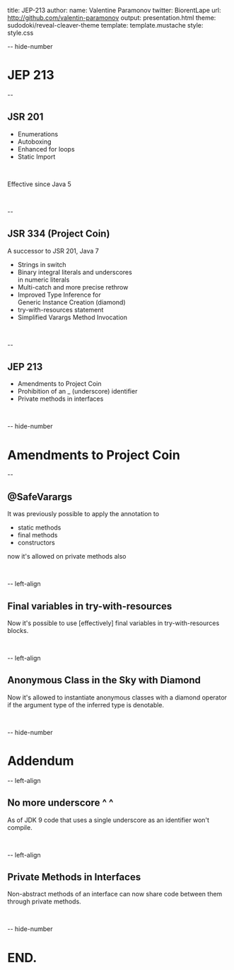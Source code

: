 title: JEP-213
author:
  name: Valentine Paramonov
  twitter: BiorentLape
  url: http://github.com/valentin-paramonov
output: presentation.html
theme: sudodoki/reveal-cleaver-theme
template: template.mustache
style: style.css

-- hide-number

# JEP 213

--

## JSR 201

* Enumerations
* Autoboxing
* Enhanced for loops
* Static Import

&nbsp;

Effective since Java 5

&nbsp;

--

## JSR 334 (Project Coin)

A successor to JSR 201, Java 7

* Strings in switch
* Binary integral literals and underscores  
  in numeric literals
* Multi-catch and more precise rethrow
* Improved Type Inference for  
  Generic Instance Creation (diamond)
* try-with-resources statement
* Simplified Varargs Method Invocation

&nbsp;

--

## JEP 213

* Amendments to Project Coin
* Prohibition of an _ (underscore) identifier
* Private methods in interfaces

&nbsp;

-- hide-number

# Amendments to Project Coin

--

## @SafeVarargs

It was previously possible to apply the annotation to

* static methods
* final methods
* constructors  

now it's allowed on private methods also

&nbsp;

-- left-align

## Final variables in try-with-resources

Now it's possible to use [effectively] final variables in try-with-resources blocks.

&nbsp;

-- left-align

## Anonymous Class in the Sky with Diamond

Now it's allowed to instantiate anonymous classes with a diamond operator if the argument type of the inferred type is denotable.

&nbsp;

-- hide-number

# Addendum

-- left-align

## No more underscore ^ ^

As of JDK 9 code that uses a single underscore as an identifier won't compile.

&nbsp;

-- left-align

## Private Methods in Interfaces

Non-abstract methods of an interface can now share code between them through private methods.

&nbsp;

-- hide-number

# END.

